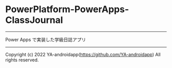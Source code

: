 # PowerPlatform-PowerApps-ClassJournal

---

Power Apps で実装した学級日誌アプリ

---

Copyright (c) 2022 YA-androidapp(https://github.com/YA-androidapp) All rights reserved.
